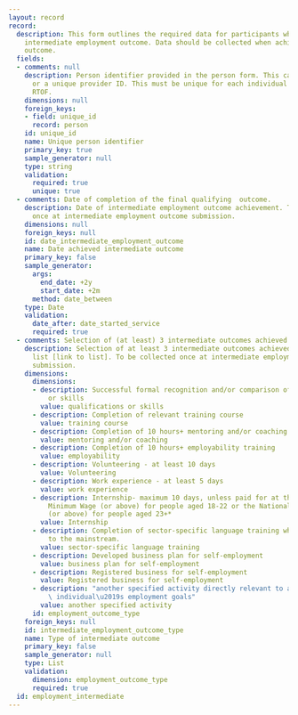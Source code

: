 ```yaml
---
layout: record
record:
  description: This form outlines the required data for participants who achieve the
    intermediate employment outcome. Data should be collected when achieving the intermediate
    outcome.
  fields:
  - comments: null
    description: Person identifier provided in the person form. This can be a NINO
      or a unique provider ID. This must be unique for each individual supported on
      RTOF.
    dimensions: null
    foreign_keys:
    - field: unique_id
      record: person
    id: unique_id
    name: Unique person identifier
    primary_key: true
    sample_generator: null
    type: string
    validation:
      required: true
      unique: true
  - comments: Date of completion of the final qualifying  outcome.
    description: Date of intermediate employment outcome achievement. To be collected
      once at intermediate employment outcome submission.
    dimensions: null
    foreign_keys: null
    id: date_intermediate_employment_outcome
    name: Date achieved intermediate outcome
    primary_key: false
    sample_generator:
      args:
        end_date: +2y
        start_date: +2m
      method: date_between
    type: Date
    validation:
      date_after: date_started_service
      required: true
  - comments: Selection of (at least) 3 intermediate outcomes achieved.
    description: Selection of at least 3 intermediate outcomes achieved from the provided
      list [link to list]. To be collected once at intermediate employment outcome
      submission.
    dimensions:
      dimensions:
      - description: Successful formal recognition and/or comparison of qualifications
          or skills
        value: qualifications or skills
      - description: Completion of relevant training course
        value: training course
      - description: Completion of 10 hours+ mentoring and/or coaching
        value: mentoring and/or coaching
      - description: Completion of 10 hours+ employability training
        value: employability
      - description: Volunteering - at least 10 days
        value: Volunteering
      - description: Work experience - at least 5 days
        value: work experience
      - description: Internship- maximum 10 days, unless paid for at the National
          Minimum Wage (or above) for people aged 18-22 or the National Living Wage
          (or above) for people aged 23+*
        value: Internship
      - description: Completion of sector-specific language training which is additional
          to the mainstream.
        value: sector-specific language training
      - description: Developed business plan for self-employment
        value: business plan for self-employment
      - description: Registered business for self-employment
        value: Registered business for self-employment
      - description: "another specified activity directly relevant to achieving the\
          \ individual\u2019s employment goals"
        value: another specified activity
      id: employment_outcome_type
    foreign_keys: null
    id: intermediate_employment_outcome_type
    name: Type of intermediate outcome
    primary_key: false
    sample_generator: null
    type: List
    validation:
      dimension: employment_outcome_type
      required: true
  id: employment_intermediate
---
```

